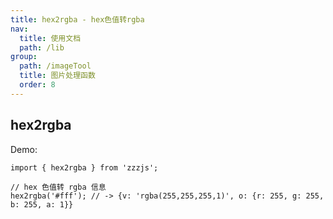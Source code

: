 ```yaml
---
title: hex2rgba - hex色值转rgba
nav:
  title: 使用文档
  path: /lib
group:
  path: /imageTool
  title: 图片处理函数
  order: 8
---
```


## hex2rgba

Demo:

```tsx | pure
import { hex2rgba } from 'zzzjs';

// hex 色值转 rgba 信息
hex2rgba('#fff'); // -> {v: 'rgba(255,255,255,1)', o: {r: 255, g: 255, b: 255, a: 1}}
```
